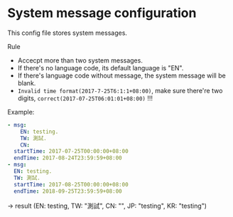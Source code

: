 # System message configuration

This config file stores system messages.

Rule
- Accecpt more than two system messages.
- If there's no language code, its default language is "EN".
- If there's language code without message, the system message will be blank.
- `Invalid time format(2017-7-25T6:1:1+08:00)`, make sure there're two digits, `correct(2017-07-25T06:01:01+08:00)` !!!

Example:
```yaml
- msg:
    EN: testing.
    TW: 測試.
    CN: 
  startTime: 2017-07-25T00:00:00+08:00
  endTime: 2017-08-24T23:59:59+08:00
- msg:
  EN: testing.
  TW: 測試.
  startTime: 2017-08-25T00:00:00+08:00
  endTime: 2018-09-25T23:59:59+08:00
```
-> result (EN: testing, TW: "測試", CN: "", JP: "testing", KR: "testing")
